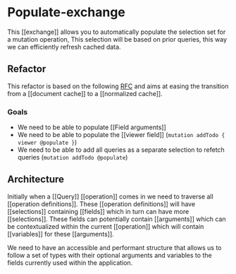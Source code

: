 # Populate-exchange

This [[exchange]] allows you to automatically populate the selection set for a mutation operation, This
selection will be based on prior queries, this way we can efficiently refresh cached data.

## Refactor

This refactor is based on the following [RFC](https://github.com/FormidableLabs/urql/issues/964) and
aims at easing the transition from a [[document cache]] to a [[normalized cache]].

### Goals

- We need to be able to populate [[Field arguments]]
- We need to be able to populate the [[viewer field]] (`mutation addTodo { viewer @populate }`)
- We need to be able to add all queries as a separate selection to refetch queries (`mutation addTodo @populate`)

## Architecture

Initially when a [[Query]] [[operation]] comes in we need to traverse all [[operation definitions]].
These [[operation definitions]] will have [[selections]] containing [[fields]] which in turn can have
more [[selections]]. These fields can potentially contain [[arguments]] which can be contextualized within
the current [[operation]] which will contain [[variables]] for these [[arguments]].

We need to have an accessible and performant structure that allows us to follow a set of types with their optional arguments and variables
to the fields currently used within the application.
